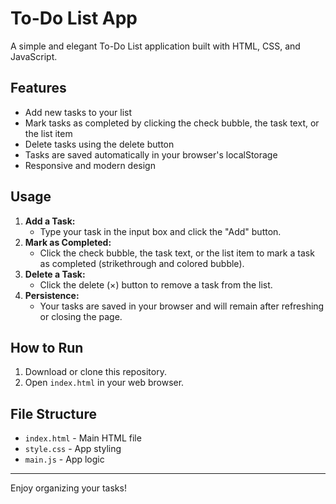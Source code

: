 # To-Do List App

A simple and elegant To-Do List application built with HTML, CSS, and JavaScript.

## Features

- Add new tasks to your list
- Mark tasks as completed by clicking the check bubble, the task text, or the list item
- Delete tasks using the delete button
- Tasks are saved automatically in your browser's localStorage
- Responsive and modern design

## Usage

1. **Add a Task:**
   - Type your task in the input box and click the "Add" button.
2. **Mark as Completed:**
   - Click the check bubble, the task text, or the list item to mark a task as completed (strikethrough and colored bubble).
3. **Delete a Task:**
   - Click the delete (×) button to remove a task from the list.
4. **Persistence:**
   - Your tasks are saved in your browser and will remain after refreshing or closing the page.

## How to Run

1. Download or clone this repository.
2. Open `index.html` in your web browser.

## File Structure

- `index.html` - Main HTML file
- `style.css` - App styling
- `main.js` - App logic

---

Enjoy organizing your tasks!
